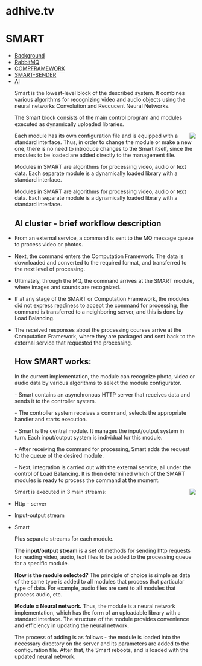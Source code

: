 # adhive.tv
<h1>SMART</h1>

<ul>
<li><a href="https://github.com/adhivetv/adhive.tv">Background</a></li>
<li><a href="https://github.com/adhivetv/adhive.tv/tree/master/RabbitMQ">RabbitMQ</a>
<li><a href="https://github.com/adhivetv/adhive.tv/tree/master/COMPFRAMEWORK">COMPFRAMEWORK</a> 
<li><a href="https://github.com/adhivetv/adhive.tv/tree/master/SMART-SENDER">SMART-SENDER</a>
<li><a href="https://github.com/adhivetv/adhive.tv/tree/master/ai">AI</a>
<ul>
</ul>

<p>Smart is the lowest-level block of the described system. It combines various algorithms for recognizing video and audio objects using the neural networks Convolution and Reccucent Neural Networks.</p>
<p>The Smart block consists of the main control program and modules executed as dynamically uploaded libraries.</p>

<img align="right" src="https://github.com/adhivetv/adhive.tv/blob/master/image/smart.png"/>

<p>Each module has its own configuration file and is equipped with a standard interface. Thus, in order to change the module or make a new one, there is no need to introduce changes to the Smart itself, since the modules to be loaded are added directly to the management file.</p>

<p>Modules in SMART are algorithms for processing video, audio or text data. Each separate module is a dynamically loaded library with a standard interface.</p>

<p>Modules in SMART are algorithms for processing video, audio or text data. Each separate module is a dynamically loaded library with a standard interface.</p>

<h2>AI cluster - brief workflow description</h2>
<li><p>From an external service, a command is sent to the MQ message queue to process video or photos.</p></li>
<li><p>Next, the command enters the Computation Framework. The data is downloaded and converted to the required format, and transferred to the next level of processing.</p></li>
<li><p>Ultimately, through the MQ, the command arrives at the SMART module, where images and sounds are recognized.</p></li>
<li><p>If at any stage of the SMART or Computation Framework, the modules did not express readiness to accept the command for processing, the command is transferred to a neighboring server, and this is done by Load Balancing.</p></li>
<li><p>The received responses about the processing courses arrive at the Computation Framework, where they are packaged and sent back to the external service that requested the processing.</p></li>

<h2>How SMART works:</h2>

<p>In the current implementation, the module can recognize photo, video or audio data by various algorithms to select the module configurator.</p>

<p>- Smart contains an asynchronous HTTP server that receives data and sends it to the controller system.</p>
<p>- The controller system receives a command, selects the appropriate handler and starts execution.</p>
<p>- Smart is the central module. It manages the input/output system in turn. Each input/output system is individual for this module.</p>
<p>- After receiving the command for processing, Smart adds the request to the queue of the desired module.</p>
<p>- Next, integration is carried out with the external service, all under the control of Load Balancing. It is then determined which of the SMART modules is ready to process the command at the moment.</p>

<img align="right" src="https://github.com/adhivetv/adhive.tv/blob/master/image/smart.png"/>

<p>Smart is executed in 3 main streams:</p>
<li><p>Http - server</p></li>
<li><p>Input-output stream</p></li>
<li><p>Smart</p></li>
<p>Plus separate streams for each module.</p>
<p><b>The input/output stream</b> is a set of methods for sending http requests for reading video, audio, text files to be added to the processing queue for a specific module.<p>

<p><b>How is the module selected?</b> The principle of choice is simple as data of the same type is added to all modules that process that particular type of data. For example, audio files are sent to all modules that process audio, etc.</p>

<p><b>Module = Neural network.</b> Thus, the module is a neural network implementation, which has the form of an uploadable library with a standard interface. The structure of the module provides convenience and efficiency in updating the neural network.</p>

<p>The process of adding is as follows - the module is loaded into the necessary directory on the server and its parameters are added to the configuration file. After that, the Smart reboots, and is loaded with the updated neural network.</p>

